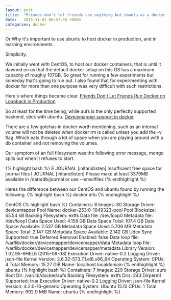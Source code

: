 ```yaml
---
layout: post
title:  "Friends don't let friends use anything but ubuntu as a docker host"
date:   2015-11-01 00:57:38 +0800
categories: docker
---
```


Or Why it's important to use ubuntu to host docker in production, and in learning environments.

Simplicity.



We initially went with CentOS, to host our docker containers, that is until it dawned on us that the default docker setup on this OS has a maximum capacity of roughly 107GB. So great for running a few experiments but someday that's going to run out. I also found that for experimenting with docker for more than one purpose was very difficult with such restrictions.

Here's where things became clear. [Friends Don't Let Friends Run Docker on Loopback in Production](http://www.projectatomic.io/blog/2015/06/notes-on-fedora-centos-and-docker-storage-drivers)

So at least for the time being, while aufs is the only perfectly supported backend, stick with ubuntu. [Devicemapper support in docker](https://forums.docker.com/t/rmi-not-freeing-disk-space-in-devicemapper-sparse-file-centos-6-6/1640/4)

There are a few gotchas in docker worth mentioning, such as an internal volume will not be deleted when docker rm is called unless you add the -v flag. Which eats through a lot of space when you are playing around with a db container and not removing the volumes.

Our symptom of an full filesystem was the following error message, mongo spits out when it refuses to start.

{% highlight bash %}
E JOURNAL  [initandlisten] Insufficient free space for journal files
I JOURNAL  [initandlisten] Please make at least 3379MB available in /data/db/journal or use --smallfiles
{% endhighlight %}

Heres the difference between our CentOS and ubuntu found by running the following.
{% highlight bash %}
docker info
{% endhighlight %}

CentOS
{% highlight bash %}
Containers: 6
Images: 80
Storage Driver: devicemapper
 Pool Name: docker-253:0-1049323-pool
 Pool Blocksize: 65.54 kB
 Backing Filesystem: extfs
 Data file: /dev/loop0
 Metadata file: /dev/loop1
 Data Space Used: 4.158 GB
 Data Space Total: 107.4 GB
 Data Space Available: 2.537 GB
 Metadata Space Used: 5.706 MB
 Metadata Space Total: 2.147 GB
 Metadata Space Available: 2.142 GB
 Udev Sync Supported: true
 Deferred Removal Enabled: false
 Data loop file: /var/lib/docker/devicemapper/devicemapper/data
 Metadata loop file: /var/lib/docker/devicemapper/devicemapper/metadata
 Library Version: 1.02.95-RHEL6 (2015-09-08)
Execution Driver: native-0.2
Logging Driver: json-file
Kernel Version: 2.6.32-573.7.1.el6.x86_64
Operating System: <unknown>
CPUs: 4
Total Memory: 15.27 GiB
Name: localhost.localdomain
 {% endhighlight %}
ubuntu
{% highlight bash %}
Containers: 7
Images: 229
Storage Driver: aufs
 Root Dir: /var/lib/docker/aufs
 Backing Filesystem: extfs
 Dirs: 243
 Dirperm1 Supported: true
Execution Driver: native-0.2
Logging Driver: json-file
Kernel Version: 4.2.0-16-generic
Operating System: Ubuntu 15.10
CPUs: 1
Total Memory: 992.9 MiB
Name: ubuntu
 {% endhighlight %}
